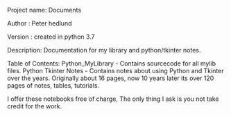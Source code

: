 Project name: Documents
 
Author : Peter hedlund

Version : created in python 3.7

Description: Documentation for my library and python/tkinter notes.

Table of Contents: 
    Python_MyLibrary - Contains sourcecode for all mylib files.
	Python Tkinter Notes - Contains notes about using Python and Tkinter over
	   the years. Originally about 16 pages, now 10 years later its over 120 
	   pages of notes, tables, tutorials. 
	   
I offer these notebooks free of charge, The only thing I ask is you not take
credit for the work. 
